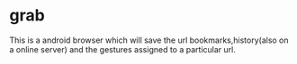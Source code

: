 grab
====

This is a android browser which will save the url bookmarks,history(also on a online server) and the gestures assigned to a particular url.
